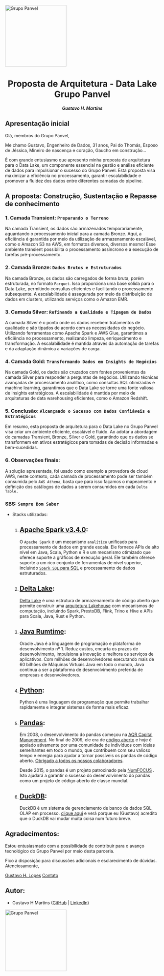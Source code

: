 <img src="https://www.grupopanvel.com.br/pt/assets/logo_grupopanvel_branco.svg" alt="Grupo Panvel" width="200"/>

# <h1 align="center">Proposta de Arquitetura - Data Lake Grupo Panvel</h1>

##### <p align="center"> Gustavo H. Martins</p>

## Apresentação inicial
Olá, membros do Grupo Panvel,

Me chamo Gustavo, Engenheiro de Dados, 31 anos, Pai do Thomás, Esposo de Jéssica, Mineiro de nascença e coração, Gaucho em construção...

É com grande entusiasmo que apresento minha proposta de arquitetura para o Data Lake, um componente essencial na gestão e análise eficiente de dados para impulsionar o sucesso do Grupo Panvel. 
Esta proposta visa maximizar a eficiência no processamento, garantir escalabilidade e promover a fluidez dos dados entre diferentes camadas do pipeline.

## A proposta: Construção, Sustentação e Repasse de conhecimento

### 1. Camada Transient: `Preparando o Terreno`

Na camada Transient, os dados são armazenados temporariamente, aguardando o processamento inicial para a camada Bronze. Aqui, a eficiência é garantida por meio da utilização de armazenamento escalável, como o Amazon S3 na AWS, em formatos diversos, diversos mesmo! 
Esse ambiente transient possibilita o processamento assíncrono e a execução de tarefas pré-processamento.

### 2. Camada Bronze: `Dados Brutos e Estruturados`

Na camada Bronze, os dados são carregados de forma bruta, porém estruturada, no formato `Parquet`. Isso proporciona uma base sólida para o Data Lake, permitindo consultas eficientes e facilitando o processamento subsequente. A escalabilidade é assegurada por meio da distribuição de dados em clusters, utilizando serviços como o Amazon EMR.

### 3. Camada Silver: `Refinando a Qualidade e Tipagem de Dados`

A camada Silver é o ponto onde os dados recebem tratamentos de qualidade e são tipados de acordo com as necessidades do negócio. Utilizando ferramentas como Apache Spark e AWS Glue, garantimos a eficiência no processamento, realizando limpeza, enriquecimento e transformação. A escalabilidade é mantida através da automação de tarefas e da adaptação dinâmica a variações de carga.

### 4. Camada Gold: `Transformando Dados em Insights de Negócios`

Na camada Gold, os dados são cruzados com fontes provenientes da camada Silver para responder a perguntas de negócios. Utilizando técnicas avançadas de processamento analítico, como consultas SQL otimizadas e machine learning, garantimos que o Data Lake se torne uma fonte valiosa de insights estratégicos. A escalabilidade é mantida por meio de arquiteturas de data warehousing eficientes, como o Amazon Redshift.

### 5. Conclusão: `Alcançando o Sucesso com Dados Confiáveis e Estratégicos`

Em resumo, esta proposta de arquitetura para o Data Lake no Grupo Panvel visa criar um ambiente eficiente, escalável e fluido. Ao adotar a abordagem de camadas Transient, Bronze, Silver e Gold, garantindo que os dados se transformem em ativos estratégicos para tomadas de decisão informadas e bem-sucedidas.

### 6. Observações finais:
A solução apresentada, foi usado como exemplo a provedora de cloud AWS, neste contexto, cada camada de processamento pode ser também consumida pelo `AWS Athena`, basta que para isso façamos o mapeamento e definição dos catálogos de dados a serem consumidos em cada `Delta Table.`

### SBS: `Sempre Bom Saber`

- Stacks utilizadas:
    
    1. [Apache Spark v3.4.0](https://spark.apache.org/docs/3.4.0/): 
        - 
        O `Apache Spark` é um mecanismo `analítico` unificado para processamento de dados em grande escala. 
        Ele fornece APIs de alto nível em Java, Scala, Python e R e um mecanismo otimizado que oferece suporte a gráficos de execução geral. 
        Ele também oferece suporte a um rico conjunto de ferramentas de nível superior, incluindo [`Spark SQL` para SQL](https://spark.apache.org/docs/3.4.0/sql-programming-guide.html) e processamento de dados estruturados.
    2. [Delta Lake](https://docs.delta.io/2.4.0/index.html):
        - 
        [Delta Lake](https://www.databricks.com/wp-content/uploads/2020/08/p975-armbrust.pdf) é uma estrutura de armazenamento de código aberto que permite construir uma 
        [arquitetura Lakehouse](https://www.cidrdb.org/cidr2021/papers/cidr2021_paper17.pdf) com mecanismos de computação, incluindo Spark, PrestoDB, Flink, Trino e Hive e APIs para Scala, Java, Rust e Python.
    3. [Java Rumtime](https://dev.java/):
        - 
        Oracle Java é a linguagem de programação e plataforma de desenvolvimento nº 1. 
        Reduz custos, encurta os prazos de desenvolvimento, impulsiona a inovação e melhora os serviços de aplicativos. 
        Com milhões de desenvolvedores executando mais de 60 bilhões de Máquinas Virtuais Java em todo o mundo, Java continua a ser a plataforma de desenvolvimento preferida de empresas e desenvolvedores.
    4. [Python](http://python.org/):
        - 
        Python é uma linguagem de programação que permite trabalhar rapidamente e integrar sistemas de forma mais eficaz.
    4. [Pandas](https://pandas.pydata.org/):
        - 
        Em 2008, o desenvolvimento do pandas começou na [AQR Capital Management](https://www.aqr.com/). 
        No final de 2009, ele era de [código aberto](https://en.wikipedia.org/wiki/Open_source) e hoje é apoiado ativamente por uma comunidade de indivíduos com ideias semelhantes em todo o mundo, que contribuem com seu valioso tempo e energia para ajudar a tornar possíveis os pandas de código aberto. 
        [Obrigado a todos os nossos colaboradores](https://pandas.pydata.org/about/team.html).

        Desde 2015, o pandas é um projeto patrocinado pela [NumFOCUS](https://numfocus.org/sponsored-projects) . 
        Isto ajudará a garantir o sucesso do desenvolvimento do pandas como um projeto de código aberto de classe mundial.
    5. [DuckDB](https://duckdb.org/):
        - 
        DuckDB é um sistema de gerenciamento de banco de dados SQL OLAP em processo.
        [clique aqui](https://www.confessionsofadataguy.com/duckdb-delta-lake-the-new-lake-house/) e verá porque eu (Gustavo) acredito que o DuckDB vai mudar muita coisa num futuro breve.


## Agradecimentos:

Estou entusiasmado com a possibilidade de contribuir para o avanço tecnológico do Grupo Panvel por meio desta parceria. 

Fico à disposição para discussões adicionais e esclarecimento de dúvidas.
Atenciosamente,

[Gustavo H. Lopes](https://www.linkedin.com/in/gustavo-henrique-lopes-martins-361789192/)
[Contato](https://wa.me/553182273761)

## Autor:

- Gustavo H Martins ([GitHub](https://github.com/Gustavo-H-Martins) | [LinkedIn](https://www.linkedin.com/in/gustavo-henrique-lopes-martins-361789192/))

<img src="https://media.licdn.com/dms/image/D4D03AQF7UOju704NIg/profile-displayphoto-shrink_100_100/0/1704996653082?e=1711584000&v=beta&t=YAdPuhXUVg2Zdqvu8JoK5MraEIyri0EYv-qZctPrpPE" alt="Grupo Panvel" width="200" height="200"/>